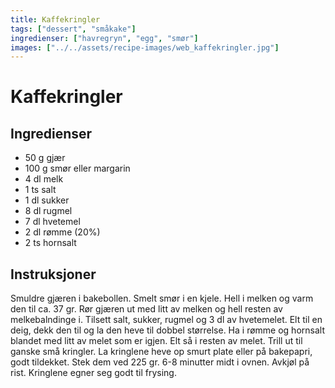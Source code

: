 ```yaml
---
title: Kaffekringler
tags: ["dessert", "småkake"]
ingredienser: ["havregryn", "egg", "smør"]
images: ["../../assets/recipe-images/web_kaffekringler.jpg"]
---
```


# Kaffekringler

## Ingredienser

- 50 g gjær
- 100 g smør eller margarin
- 4 dl melk
- 1 ts salt
- 1 dl sukker
- 8 dl rugmel
- 7 dl hvetemel
- 2 dl rømme (20%)
- 2 ts hornsalt

## Instruksjoner

Smuldre gjæren i bakebollen. Smelt smør i en kjele. Hell i melken og varm den til ca. 37 gr. Rør gjæren ut med litt av melken og hell resten av melkebalndinge i. Tilsett salt, sukker, rugmel og 3 dl av hvetemelet. Elt til en deig, dekk den til og la den heve til dobbel størrelse. Ha i rømme og hornsalt blandet med litt av melet som er igjen. Elt så i resten av melet. Trill ut til ganske små kringler. La kringlene heve op smurt plate eller på bakepapri, godt tildekket. Stek dem ved 225 gr. 6-8 minutter midt i ovnen. Avkjøl på rist. Kringlene egner seg godt til frysing.
